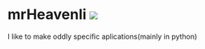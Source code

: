 # mrHeavenli <img src="https://avatars.githubusercontent.com/u/71031776?s=460&u=1842bfbe9ad2aa6d2f2e57d99ca9a59b557f1eb4&v=4"></img>
I like to make oddly specific aplications(mainly in python)
